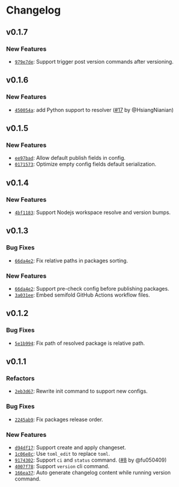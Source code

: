 # Changelog

## v0.1.7

### New Features

- [`979e7de`](https://github.com/noctisynth/semifold/commit/979e7def35be9c1dd527822ab129f534eacec6ef): Support trigger post version commands after versioning.

## v0.1.6

### New Features

- [`450054a`](https://github.com/noctisynth/semifold/commit/450054ad8b496e1634553589d15815b0d8c8048a): add Python support to resolver ([#17](https://github.com/noctisynth/semifold/pull/17) by @HsiangNianian)

## v0.1.5

### New Features

- [`ee97bad`](https://github.com/noctisynth/semifold/commit/ee97bad45819d73f59f30d36ce0b50b1b4b61e78): Allow default publish fields in config.
- [`0171573`](https://github.com/noctisynth/semifold/commit/0171573c15463971538c85c801227145e4648e7d): Optimize empty config fields default serialization.

## v0.1.4

### New Features

- [`4bf1183`](https://github.com/noctisynth/semifold/commit/4bf11839b609bd6610423ede224fc89923fde079): Support Nodejs workspace resolve and version bumps.

## v0.1.3

### Bug Fixes

- [`66da4e2`](https://github.com/noctisynth/semifold/commit/66da4e2d6c26f8abe710f6a231b623127f3be090): Fix relative paths in packages sorting.

### New Features

- [`66da4e2`](https://github.com/noctisynth/semifold/commit/66da4e2d6c26f8abe710f6a231b623127f3be090): Support pre-check config before publishing packages.
- [`3a031ee`](https://github.com/noctisynth/semifold/commit/3a031ee7001923932f1ed6853bfd26e7fd431318): Embed semifold GitHub Actions workflow files.

## v0.1.2

### Bug Fixes

- [`5e1b994`](https://github.com/noctisynth/semifold/commit/5e1b994178fa662b630d700559cc888892b44813): Fix path of resolved package is relative path.

## v0.1.1

### Refactors

- [`2eb3d67`](https://github.com/noctisynth/semifold/commit/2eb3d67a373a55104562f2eaee7c6ebd33794510): Rewrite init command to support new configs.

### Bug Fixes

- [`2245ab9`](https://github.com/noctisynth/semifold/commit/2245ab96d869e5220d125f440747e035774a8c02): Fix packages release order.

### New Features

- [`d94df17`](https://github.com/noctisynth/semifold/commit/d94df1729f43bf6f159a00ed701e05e75aad2d02): Support create and apply changeset.
- [`1c06e8c`](https://github.com/noctisynth/semifold/commit/1c06e8cbe2f179fe0eb8a657249ba5573b1dfbaf): Use `toml_edit` to replace `toml`.
- [`9174302`](https://github.com/noctisynth/semifold/commit/9174302d76386cabb8de0948729b1e7267cc8e8f): Support `ci` and `status` command. ([#8](https://github.com/noctisynth/semifold/pull/8) by @fu050409)
- [`4007f78`](https://github.com/noctisynth/semifold/commit/4007f789aabf1aecaccb2066899b148edcd8c24b): Support `version` cli command.
- [`166ea37`](https://github.com/noctisynth/semifold/commit/166ea37e3cec9c690c0d23eec8c09067d8d9d38c): Auto generate changelog content while running version command.
